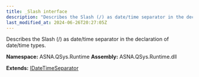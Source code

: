 ```yaml
---
title: _Slash interface
description: "Describes the Slash (/) as date/time separator in the declaration of date/time types. "
last_modified_at: 2024-06-26T20:27:05Z
---
```


Describes the Slash (/) as date/time separator in the declaration of date/time types.

**Namespace:** ASNA.QSys.Runtime
**Assembly:** ASNA.QSys.Runtime.dll

**Extends:** [IDateTimeSeparator](/reference/runtime/qsys-runtime/i-date-time-separator.html)
<br>
<br>

